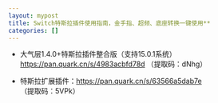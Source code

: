 ```yaml
---
layout: mypost
title: Switch特斯拉插件使用指南，金手指、超频、底座转换一键使用**
categories: []
---
```


- 大气层1.4.0+特斯拉插件整合版（支持15.0.1系统）<https://pan.quark.cn/s/4983acbfd78d>  （提取码：dNhg）

- 特斯拉扩展插件：<https://pan.quark.cn/s/63566a5dab7e> （提取码：5VPk）